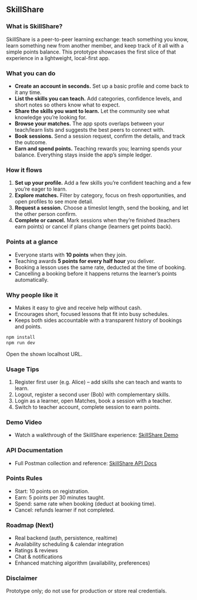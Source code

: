 ## SkillShare

### What is SkillShare?
SkillShare is a peer-to-peer learning exchange: teach something you know, learn something new from another member, and keep track of it all with a simple points balance. This prototype showcases the first slice of that experience in a lightweight, local-first app.

### What you can do
- **Create an account in seconds.** Set up a basic profile and come back to it any time.
- **List the skills you can teach.** Add categories, confidence levels, and short notes so others know what to expect.
- **Share the skills you want to learn.** Let the community see what knowledge you’re looking for.
- **Browse your matches.** The app spots overlaps between your teach/learn lists and suggests the best peers to connect with.
- **Book sessions.** Send a session request, confirm the details, and track the outcome.
- **Earn and spend points.** Teaching rewards you; learning spends your balance. Everything stays inside the app’s simple ledger.

### How it flows
1. **Set up your profile.** Add a few skills you’re confident teaching and a few you’re eager to learn.
2. **Explore matches.** Filter by category, focus on fresh opportunities, and open profiles to see more detail.
3. **Request a session.** Choose a timeslot length, send the booking, and let the other person confirm.
4. **Complete or cancel.** Mark sessions when they’re finished (teachers earn points) or cancel if plans change (learners get points back).

### Points at a glance
- Everyone starts with **10 points** when they join.
- Teaching awards **5 points for every half hour** you deliver.
- Booking a lesson uses the same rate, deducted at the time of booking.
- Cancelling a booking before it happens returns the learner’s points automatically.

### Why people like it
- Makes it easy to give and receive help without cash.
- Encourages short, focused lessons that fit into busy schedules.
- Keeps both sides accountable with a transparent history of bookings and points.

```cmd
npm install
npm run dev
```

Open the shown localhost URL.

### Usage Tips
1. Register first user (e.g. Alice) – add skills she can teach and wants to learn.
2. Logout, register a second user (Bob) with complementary skills.
3. Login as a learner, open Matches, book a session with a teacher.
4. Switch to teacher account, complete session to earn points.

### Demo Video
- Watch a walkthrough of the SkillShare experience: [SkillShare Demo](https://1drv.ms/v/c/d75fc63197b922e8/ERX4WZhB67dBiDLmW5cTVTsBHiUCyaKi5fRlpPKg1yaPxg?e=iTJhkN)

### API Documentation
- Full Postman collection and reference: [SkillShare API Docs](https://www.postman.com/unlogybackend/projects/documentation/punj9zu/skillshare)

### Points Rules
- Start: 10 points on registration.
- Earn: 5 points per 30 minutes taught.
- Spend: same rate when booking (deduct at booking time).
- Cancel: refunds learner if not completed.

### Roadmap (Next)
- Real backend (auth, persistence, realtime)
- Availability scheduling & calendar integration
- Ratings & reviews
- Chat & notifications
- Enhanced matching algorithm (availability, preferences)

### Disclaimer
Prototype only; do not use for production or store real credentials.
